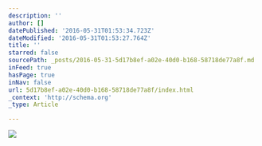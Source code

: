 ```yaml
---
description: ''
author: []
datePublished: '2016-05-31T01:53:34.723Z'
dateModified: '2016-05-31T01:53:27.764Z'
title: ''
starred: false
sourcePath: _posts/2016-05-31-5d17b8ef-a02e-40d0-b168-58718de77a8f.md
inFeed: true
hasPage: true
inNav: false
url: 5d17b8ef-a02e-40d0-b168-58718de77a8f/index.html
_context: 'http://schema.org'
_type: Article

---
```

![](https://the-grid-user-content.s3-us-west-2.amazonaws.com/f71e5cf0-4b75-4b77-8543-b4a882a916da.png)